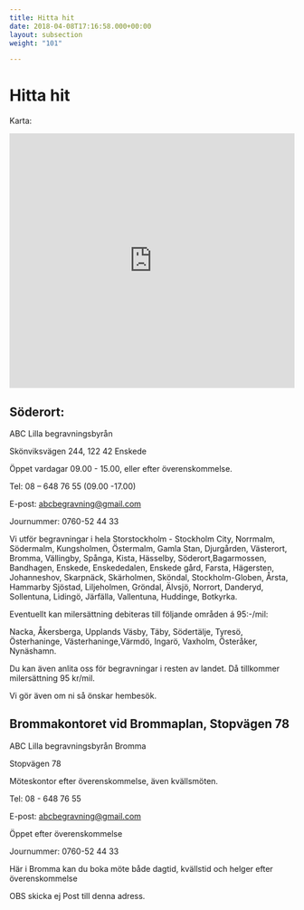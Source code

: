 ```yaml
---
title: Hitta hit
date: 2018-04-08T17:16:58.000+00:00
layout: subsection
weight: "101"

---
```

# Hitta hit

Karta:

<iframe style="border: 0;" src="https://www.google.com/maps/embed?pb=!1m18!1m12!1m3!1d2038.5168669067882!2d18.05573471607007!3d59.27422038163959!2m3!1f0!2f0!3f0!3m2!1i1024!2i768!4f13.1!3m3!1m2!1s0x465f777dfd0766d1%3A0x879eaf7e9f0706da!2sSk%C3%B6nviksv%C3%A4gen+244%2C+122+42+Enskede!5e0!3m2!1ssv!2sse!4v1475318859868" width="100%" height="450" frameborder="0" allowfullscreen="allowfullscreen"></iframe>

## Söderort:

ABC Lilla begravningsbyrån

Skönviksvägen 244, 122 42 Enskede

Öppet vardagar 09.00 - 15.00, eller efter överenskommelse.

Tel: 08 – 648 76 55  (09.00 -17.00)

E-post: abcbegravning@gmail.com

Journummer: 0760-52 44 33

Vi utför begravningar i hela Storstockholm - Stockholm City, Norrmalm, Södermalm, Kungsholmen, Östermalm, Gamla Stan, Djurgården, Västerort, Bromma, Vällingby, Spånga, Kista, Hässelby, Söderort,Bagarmossen, Bandhagen, Enskede, Enskededalen, Enskede gård, Farsta, Hägersten, Johanneshov, Skarpnäck, Skärholmen, Sköndal, Stockholm-Globen, Årsta, Hammarby Sjöstad, Liljeholmen, Gröndal, Älvsjö, Norrort, Danderyd, Sollentuna, Lidingö, Järfälla, Vallentuna, Huddinge, Botkyrka.

Eventuellt kan milersättning debiteras till följande områden á 95:-/mil:

Nacka, Åkersberga, Upplands Väsby, Täby, Södertälje, Tyresö, Österhaninge, Västerhaninge,Värmdö, Ingarö, Vaxholm, Österåker, Nynäshamn.

Du kan även anlita oss för begravningar i resten av landet. Då tillkommer milersättning 95 kr/mil.

Vi gör även om ni så önskar hembesök.

## Brommakontoret vid Brommaplan, Stopvägen 78

ABC Lilla begravningsbyrån Bromma

Stopvägen 78

Möteskontor efter överenskommelse, även kvällsmöten.

Tel: 08 - 648 76 55

E-post: abcbegravning@gmail.com

Öppet efter överenskommelse

Journummer: 0760-52 44 33

Här i Bromma kan du boka möte både dagtid, kvällstid och helger efter överenskommelse

OBS skicka ej Post till denna adress.